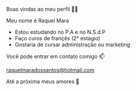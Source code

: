 Boas vindas ao meu perfil 💙💙

Meu nome é Raquel Mara

* Estou estudando no P.A e no N.S.d.P
* Faço curos de françês (2° estágio)
* Gostaria de cursar administração ou marketing

Você pode entrar em contato comigo 📫

raquelmaradossantos@hotmail.com

Até a próxima meus amores 💋
